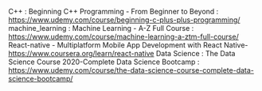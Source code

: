 C++ : Beginning C++ Programming - From Beginner to Beyond : https://www.udemy.com/course/beginning-c-plus-plus-programming/
machine_learning : Machine Learning - A-Z Full Course : https://www.udemy.com/course/machine-learning-a-ztm-full-course/
React-native - Multiplatform Mobile App Development with React Native- https://www.coursera.org/learn/react-native
Data Science : The Data Science Course 2020-Complete Data Science Bootcamp  : https://www.udemy.com/course/the-data-science-course-complete-data-science-bootcamp/